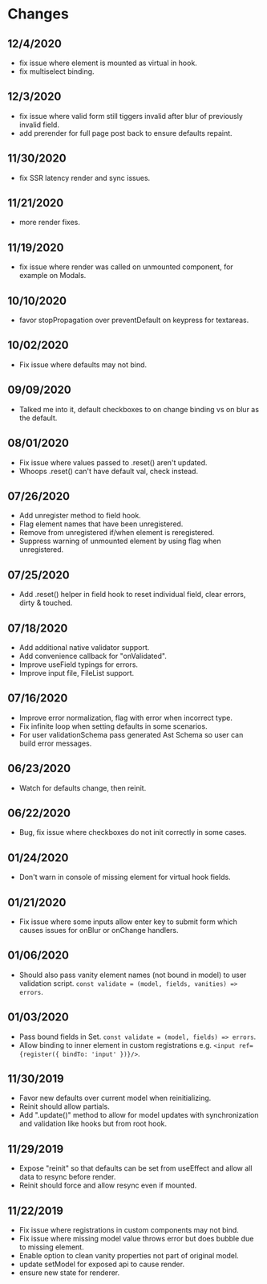 # Changes

## 12/4/2020

- fix issue where element is mounted as virtual in hook.
- fix multiselect binding.

## 12/3/2020

- fix issue where valid form still tiggers invalid after blur of previously invalid field.
- add prerender for full page post back to ensure defaults repaint.

## 11/30/2020

- fix SSR latency render and sync issues.

## 11/21/2020

- more render fixes.

## 11/19/2020

- fix issue where render was called on unmounted component, for example on Modals.

## 10/10/2020

- favor stopPropagation over preventDefault on keypress for textareas.

## 10/02/2020

- Fix issue where defaults may not bind.

## 09/09/2020

- Talked me into it, default checkboxes to on change binding vs on blur as the default.

## 08/01/2020

- Fix issue where values passed to .reset() aren't updated.
- Whoops .reset() can't have default val, check instead.

## 07/26/2020

- Add unregister method to field hook.
- Flag element names that have been unregistered.
- Remove from unregistered if/when element is reregistered.
- Suppress warning of unmounted element by using flag when unregistered.

## 07/25/2020

- Add .reset() helper in field hook to reset individual field, clear errors, dirty & touched.

## 07/18/2020

- Add additional native validator support.
- Add convenience callback for "onValidated".
- Improve useField typings for errors.
- Improve input file, FileList support.

## 07/16/2020

- Improve error normalization, flag with error when incorrect type.
- Fix infinite loop when setting defaults in some scenarios.
- For user validationSchema pass generated Ast Schema so user can build error messages.

## 06/23/2020

- Watch for defaults change, then reinit.

## 06/22/2020

- Bug, fix issue where checkboxes do not init correctly in some cases.

## 01/24/2020

- Don't warn in console of missing element for virtual hook fields.

## 01/21/2020

- Fix issue where some inputs allow enter key to submit form which causes issues for onBlur or onChange handlers.

## 01/06/2020

- Should also pass vanity element names (not bound in model) to user validation script. `const validate = (model, fields, vanities) => errors`.

## 01/03/2020

- Pass bound fields in Set. `const validate = (model, fields) => errors`.
- Allow binding to inner element in custom registrations e.g. `<input ref={register({ bindTo: 'input' })}/>`.

## 11/30/2019

- Favor new defaults over current model when reinitializing.
- Reinit should allow partials.
- Add ".update()" method to allow for model updates with synchronization and validation like hooks but from root hook.

## 11/29/2019

- Expose "reinit" so that defaults can be set from useEffect and allow all data to resync before render.
- Reinit should force and allow resync even if mounted.

## 11/22/2019

- Fix issue where registrations in custom components may not bind.
- Fix issue where missing model value throws error but does bubble due to missing element.
- Enable option to clean vanity properties not part of original model.
- update setModel for exposed api to cause render.
- ensure new state for renderer.
